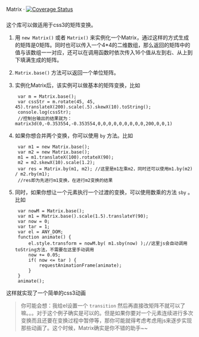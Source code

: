 Matrix &middot; [![Coverage Status](https://coveralls.io/repos/github/start940315/matrix/badge.svg?branch=master)](https://coveralls.io/github/start940315/matrix?branch=master)
###
这个库可以做适用于css3的矩阵变换。

1. 用 `new Matrix()` 或者 `Matrix()` 来实例化一个Matrix，通过这样的方式生成的矩阵是0矩阵。同时也可以传入一个4*4的二维数组，那么返回的矩阵中的值与该数组一一对应，还可以在调用函数时依次传入16个值从左到右、从上到下填满生成的矩阵。

2. `Matrix.base()` 方法可以返回一个单位矩阵。

3. 实例化Matrix后，该实例可以做基本的矩阵变换，比如

		var m = Matrix.base();
		var cssStr = m.rotate(45, 45, 45).translateX(200).scale(.5).skewX(10).toString();
		console.log(cssStr);
		//控制台输出的结果就为：matrix3d(0,-0.353554,-0.353554,0,0,0,0,0,0,0,0,0,200,0,0,1)

4. 如果你想合并两个变换，你可以使用 `by` 方法。比如

		var m1 = new Matrix.base();
		var m2 = new Matrix.base();
		m1 = m1.translateX(100).rotateX(90);
		m2 = m2.skewX(10).scale(1.2);
		var res = Matrix.by(m1, m2); //这里是m1左乘m2，同时还可以使用m1.by(m2) / m2.rby(m1);
		//res即为先进行m1变换，在进行m2变换的结果

5. 同时，如果你想让一个元素执行一个过渡的变换，可以使用数乘的方法 `sby` 。比如

		var nowM = Matrix.base();
		var m1 = Matrix.base().scale(1.5).translateY(90);
		var now = 0;
		var tar = 1;
		var el = ANY_DOM;
		function animate() {
			el.style.transform = nowM.by( m1.sby(now) );//这里js会自动调用toString方法，不需要在这里手动调用
			now += 0.05;
			if( now <= tar ) {
				requestAnimationFrame(animate);
			}
		}
		animate();
		
这样就实现了一个简单的css3动画

>你可能会想：我给el设置一个 `transition` 然后再直接改矩阵不就可以了嘛。。。对于这个例子确实是可以的。但是如果你要对一个元素连续进行多次变换而且还要在变换过程中暂停等，那你可能就得考虑考虑用js来逐步实现那些动画了。这个时候，Matrix确实是你不错的助手~~